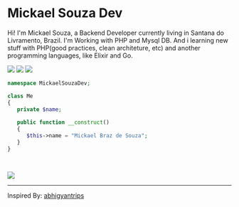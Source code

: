 <h1>
  <b>Mickael Souza Dev</b>
</h1>

Hi! I'm Mickael Souza, a Backend Developer currently living in Santana do Livramento, Brazil. I'm Working with PHP and Mysql DB.
And i learning new stuff with PHP(good practices, clean architeture, etc) and another programming languages, like Elixir and Go.


<p>
  <img src="https://img.shields.io/badge/PHP-777BB4?style=for-the-badge&logo=php&logoColor=white">
  <img src="https://img.shields.io/badge/Git-E34F26?style=for-the-badge&logo=git&logoColor=white">
  <img src="https://img.shields.io/badge/MySQL-00000F?style=for-the-badge&logo=mysql&logoColor=white">
</p>

```php
namespace MickaelSouzaDev;

class Me
{
   private $name;
   
   public function __construct()
   {
      $this->name = "Mickael Braz de Souza";
   }
}
    
 
```


  <a href="https://open.spotify.com/user/22obtwqmgctpb476gd7po7mdi">
    <img src="https://spotify-github-profile.vercel.app/api/view?uid=22obtwqmgctpb476gd7po7mdi&cover_image=true&theme=novatorem&bar_color=53b14f&bar_color_cover=false">
  </a>


------

Inspired By: [abhigyantrips](https://github.com/abhigyantrips)



